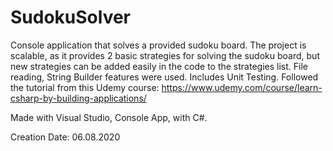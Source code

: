 # SudokuSolver

Console application that solves a provided sudoku board. The project is scalable, as it provides 2 basic strategies for solving the sudoku board, but new strategies can be added easily in the code to the strategies list. File reading, String Builder features were used. Includes Unit Testing. Followed the tutorial from this Udemy course: https://www.udemy.com/course/learn-csharp-by-building-applications/

Made with Visual Studio, Console App, with C#. 

Creation Date: 06.08.2020
